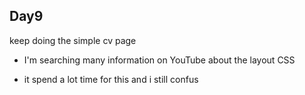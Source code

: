## Day9

keep doing the simple cv page 

- I'm searching many information on YouTube  about the layout CSS

- it spend a lot time for this and i still confus 